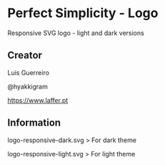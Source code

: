 # Perfect Simplicity - Logo
 Responsive SVG logo - light and dark versions
 

## Creator
 Luis Guerreiro

 @hyakkigram

https://www.laffer.pt

## Information
 logo-responsive-dark.svg > For dark theme

 logo-responsive-light.svg > For light theme

